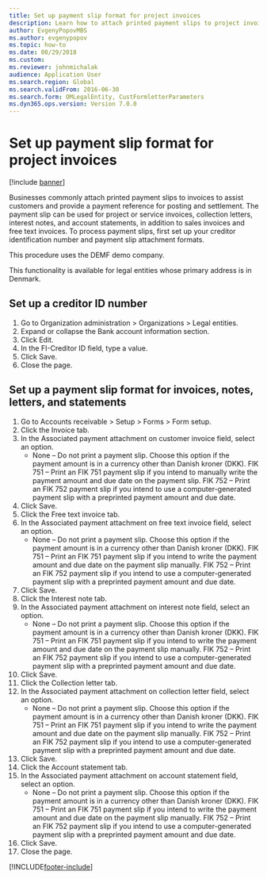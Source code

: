 ```yaml
--- 
title: Set up payment slip format for project invoices
description: Learn how to attach printed payment slips to project invoices and provide a payment reference for posting and settlement.
author: EvgenyPopovMBS
ms.author: evgenypopov
ms.topic: how-to
ms.date: 08/29/2018
ms.custom:
ms.reviewer: johnmichalak 
audience: Application User 
ms.search.region: Global
ms.search.validFrom: 2016-06-30
ms.search.form: OMLegalEntity, CustFormletterParameters
ms.dyn365.ops.version: Version 7.0.0 
---
```


# Set up payment slip format for project invoices

[!include [banner](../../includes/banner.md)]

Businesses commonly attach printed payment slips to invoices to assist customers and provide a payment reference for posting and settlement. The payment slip can be used for project or service invoices, collection letters, interest notes, and account statements, in addition to sales invoices and free text invoices. To process payment slips, first set up your creditor identification number and payment slip attachment formats.

This procedure uses the DEMF demo company. 

This functionality is available for legal entities whose primary address is in Denmark.


## Set up a creditor ID number
1. Go to Organization administration > Organizations > Legal entities.
2. Expand or collapse the Bank account information section.
3. Click Edit.
4. In the FI-Creditor ID field, type a value.
5. Click Save.
6. Close the page.

## Set up a payment slip format for invoices, notes, letters, and statements
1. Go to Accounts receivable > Setup > Forms > Form setup.
2. Click the Invoice tab.
3. In the Associated payment attachment on customer invoice field, select an option.
    * None – Do not print a payment slip. Choose this option if the payment amount is in a currency other than Danish kroner (DKK).   FIK 751 – Print an FIK 751 payment slip if you intend to manually write the payment amount and due date on the payment slip.   FIK 752 – Print an FIK 752 payment slip if you intend to use a computer-generated payment slip with a preprinted payment amount and due date.  
4. Click Save.
5. Click the Free text invoice tab.
6. In the Associated payment attachment on free text invoice field, select an option.
    * None – Do not print a payment slip. Choose this option if the payment amount is in a currency other than Danish kroner (DKK).   FIK 751 – Print an FIK 751 payment slip if you intend to write the payment amount and due date on the payment slip manually.   FIK 752 – Print an FIK 752 payment slip if you intend to use a computer-generated payment slip with a preprinted payment amount and due date.  
7. Click Save.
8. Click the Interest note tab.
9. In the Associated payment attachment on interest note field, select an option.
    * None – Do not print a payment slip. Choose this option if the payment amount is in a currency other than Danish kroner (DKK).   FIK 751 – Print an FIK 751 payment slip if you intend to write the payment amount and due date on the payment slip manually.   FIK 752 – Print an FIK 752 payment slip if you intend to use a computer-generated payment slip with a preprinted payment amount and due date.  
10. Click Save.
11. Click the Collection letter tab.
12. In the Associated payment attachment on collection letter field, select an option.
    * None – Do not print a payment slip. Choose this option if the payment amount is in a currency other than Danish kroner (DKK).   FIK 751 – Print an FIK 751 payment slip if you intend to write the payment amount and due date on the payment slip manually.   FIK 752 – Print an FIK 752 payment slip if you intend to use a computer-generated payment slip with a preprinted payment amount and due date.  
13. Click Save.
14. Click the Account statement tab.
15. In the Associated payment attachment on account statement field, select an option.
    * None – Do not print a payment slip. Choose this option if the payment amount is in a currency other than Danish kroner (DKK).   FIK 751 – Print an FIK 751 payment slip if you intend to write the payment amount and due date on the payment slip manually.   FIK 752 – Print an FIK 752 payment slip if you intend to use a computer-generated payment slip with a preprinted payment amount and due date.  
16. Click Save.
17. Close the page.



[!INCLUDE[footer-include](../../../includes/footer-banner.md)]

